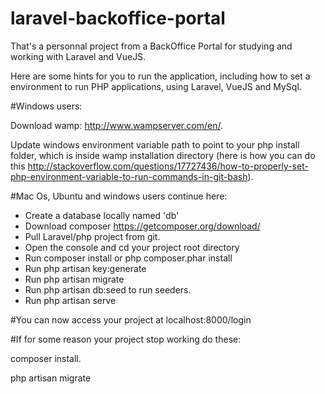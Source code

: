 # laravel-backoffice-portal
That's a personnal project from a BackOffice Portal for studying and working with Laravel and VueJS.

Here are some hints for you to run the application, including how to set a environment to run PHP applications, using Laravel, VueJS and MySql.

#Windows users:

Download wamp: http://www.wampserver.com/en/.

Update windows environment variable path to point to your php install folder, which is inside wamp installation directory (here is how you can do this http://stackoverflow.com/questions/17727436/how-to-properly-set-php-environment-variable-to-run-commands-in-git-bash).

#Mac Os, Ubuntu and windows users continue here:

- Create a database locally named 'db'
- Download composer https://getcomposer.org/download/
- Pull Laravel/php project from git.
- Open the console and cd your project root directory
- Run composer install or php composer.phar install
- Run php artisan key:generate
- Run php artisan migrate
- Run php artisan db:seed to run seeders.
- Run php artisan serve

#You can now access your project at localhost:8000/login

#If for some reason your project stop working do these:

composer install.

php artisan migrate
